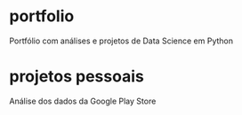 # portfolio
Portfólio com análises e projetos de Data Science em Python
# projetos pessoais
Análise dos dados da Google Play Store 

